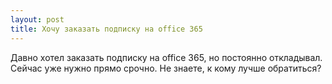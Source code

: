 ```yaml
---
layout: post 
title: Хочу заказать подписку на office 365 
--- 
```

Давно хотел заказать подписку на office 365, но постоянно откладывал. Сейчас уже нужно прямо срочно. Не знаете, к кому лучше обратиться?
